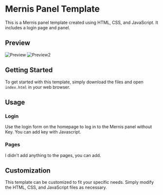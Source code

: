 # Mernis Panel Template

This is a Mernis panel template created using HTML, CSS, and JavaScript. It includes a login page and panel.

## Preview

![Preview](images/index.jpeg)
![Preview2](images/panel.jpeg)

## Getting Started

To get started with this template, simply download the files and open `index.html` in your web browser.

## Usage

### Login

Use the login form on the homepage to log in to the Mernis panel without Key. You can add key with Javascript.

### Pages

I didn't add anything to the pages, you can add.

## Customization

This template can be customized to fit your specific needs. Simply modify the HTML, CSS, and JavaScript files as necessary.
